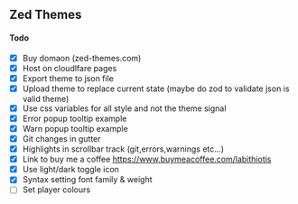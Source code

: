 ## Zed Themes

#### Todo

- [x] Buy domaon (zed-themes.com)
- [x] Host on cloudlfare pages
- [x] Export theme to json file
- [x] Upload theme to replace current state (maybe do zod to validate json is valid theme)
- [x] Use css variables for all style and not the theme signal
- [x] Error popup tooltip example
- [x] Warn popup tooltip example
- [x] Git changes in gutter
- [x] Highlights in scrollbar track (git,errors,warnings etc...)
- [x] Link to buy me a coffee https://www.buymeacoffee.com/labithiotis
- [x] Use light/dark toggle icon
- [x] Syntax setting font family & weight
- [ ] Set player colours

